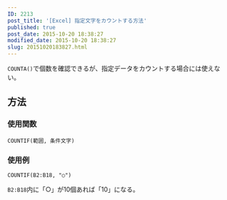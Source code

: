 ```yaml
---
ID: 2213
post_title: '[Excel] 指定文字をカウントする方法'
published: true
post_date: 2015-10-20 18:38:27
modified_date: 2015-10-20 18:38:27
slug: 20151020183827.html
---
```

<code>COUNTA()</code>で個数を確認できるが、指定データをカウントする場合には使えない。
<!--more-->
<h2>方法</h2>
<h3>使用関数</h3>
<pre class=""><code>COUNTIF(範囲, 条件文字)</code></pre>

<h3>使用例</h3>
<pre class=""><code>COUNTIF(B2:B18, "○")</code></pre>
<code>B2:B18</code>内に「○」が10個あれば「10」になる。